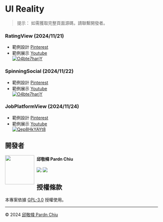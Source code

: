 # UI Reality

> 提示： 如需獲取完整頁面源碼，請聯繫開發者。

### RatingView (2024/11/21)

- 範例設計 [Pinterest](https://www.pinterest.com/pin/815784920036458642/)
- 範例展示 [Youtube](https://www.youtube.com/watch?v=O4bte7harjY)<br>
    [![O4bte7harjY](https://img.youtube.com/vi/O4bte7harjY/0.jpg)](https://www.youtube.com/watch?v=O4bte7harjY)

### SpinningSocial (2024/11/22)

- 範例設計 [Pinterest](https://www.pinterest.com/pin/815784920036396842/)
- 範例展示 [Youtube](https://www.youtube.com/watch?v=nmZmxvP06rc)<br>
    [![O4bte7harjY](https://img.youtube.com/vi/nmZmxvP06rc/0.jpg)](https://www.youtube.com/watch?v=nmZmxvP06rc)

### JobPlatformView (2024/11/24)

- 範例設計 [Pinterest](https://www.pinterest.com/pin/815784920036500039/)
- 範例展示 [Youtube](https://www.youtube.com/watch?v=Qep8HkYAYt8)<br>
    [![Qep8HkYAYt8](https://img.youtube.com/vi/Qep8HkYAYt8/0.jpg)](https://www.youtube.com/watch?v=Qep8HkYAYt8)

## 開發者

<img src="https://avatars.githubusercontent.com/u/25631760" align="left" width="96" height="96" style="margin-right: 0.5rem;"/>

<h4 style="padding-top: 0">邱敬幃 Pardn Chiu</h4>

[![](https://pardn.io/image/mail.svg)](mailto:dev@pardn.io) [![](https://skillicons.dev/icons?i=linkedin)](https://linkedin.com/in/pardnchiu) 

## 授權條款

本專案依據 [GPL-3.0](https://github.com/pardnchiu/PDMarkdownKit/blob/main/LICENSE) 授權使用。

***

©️ 2024 [邱敬幃 Pardn Chiu](https://www.linkedin.com/in/pardnchiu)
